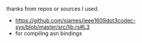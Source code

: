 thanks from repos or sources I used.

- https://github.com/sjames/ieee1609dot3codec-sys/blob/master/src/lib.rs#L3
- for compiling asn bindings